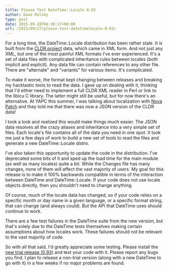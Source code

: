 ```yaml
---
title: Please Test DateTime::Locale 0.93
author: Dave Rolsky
type: post
date: 2015-09-28T04:30:17+00:00
url: /2015/09/27/please-test-datetimelocale-0-93/
---
```

For a long time, the DateTime::Locale distribution has been rather stale. It is built from the [CLDR project][1] data, which came in XML form. And not just any XML, but one of the most painful XML formats I've ever experienced. It's a set of data files with complicated inheritance rules between locales (both implicit and explicit). Any data file can contain references to any other file. There are "alternate" and "variants" for various items. It's complicated.

To make it worse, the format kept changing between releases and breaking my hacktastic tools to read the data. I gave up on dealing with it, thinking that I'd either need to implement a full CLDR XML reader in Perl or link to the libicu C library. The latter might still be useful, but for now there's an alternative. At YAPC this summer, I was talking about localization with [Nova Patch][2] and they told me that there was now a JSON version of the CLDR data!

I took a look and realized this would make things much easier. The JSON data resolves all the crazy aliases and inheritance into a very simple set of files. Each locale's file contains all of the data you need in one spot. It took me just a few days of work to build a new set of tools to read the files and generate a new DateTime::Locale distro.

I've also taken this opportunity to update the code in the distribution. I've deprecated some bits of it and sped up the load time for the main module (as well as many locales) quite a bit. While the Changes file has many changes, none of them will affect the vast majority of users. My goal for this release is to make it 100% backwards compatible in terms of the interaction between DateTime and DateTime::Locale. If your code does not use locale objects directly, then you shouldn't need to change anything.

Of course, much of the locale data has changed, so if your code relies on a specific month or day name in a given language, or a specific format string, that can change (and always could). But the API that DateTime uses should continue to work.

There are a few test failures in the DateTime suite from the new version, but that's solely due to the DateTime tests themselves making certain assumptions about how locales work. These failures should not be relevant to the vast majority of code.

So with all that said, I'd greatly appreciate some testing. Please install the [new trial release (0.93)][3] and test your code with it. Please report any bugs you find. I plan to release a non-trial version (along with a new DateTime to go with it) in a few weeks if no major problems are found.

 [1]: http://cldr.unicode.org/
 [2]: http://patch.codes/
 [3]: https://metacpan.org/release/DROLSKY/DateTime-Locale-0.93-TRIAL